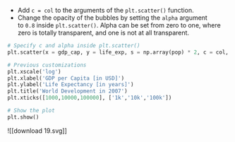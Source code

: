 - Add `c = col` to the arguments of the `plt.scatter()` function.
- Change the opacity of the bubbles by setting the `alpha` argument to `0.8` inside `plt.scatter()`. Alpha can be set from zero to one, where zero is totally transparent, and one is not at all transparent.
```Python
# Specify c and alpha inside plt.scatter()
plt.scatter(x = gdp_cap, y = life_exp, s = np.array(pop) * 2, c = col, alpha = 0.8)

# Previous customizations
plt.xscale('log') 
plt.xlabel('GDP per Capita [in USD]')
plt.ylabel('Life Expectancy [in years]')
plt.title('World Development in 2007')
plt.xticks([1000,10000,100000], ['1k','10k','100k'])

# Show the plot
plt.show()
```
![[download 19.svg]]
